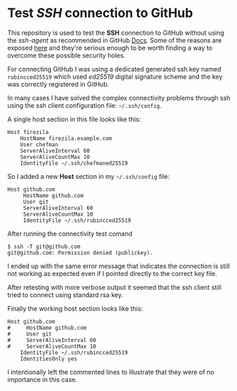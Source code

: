 # Test *SSH* connection to **GitHub**

This repository is used to test the **SSH** connection to GitHub without using the *ssh-agent* as recommended in GitHub [Docs](https://help.github.com/en/github/authenticating-to-github). Some of the reasons are exposed [here](http://rabexc.org/posts/pitfalls-of-ssh-agents) and they're serious enough to be worth finding a way to overcome these possible security holes.

For connecting GitHub I was using a dedicated generated ssh key named `rubincced25519` which used *ed25519* digital signature scheme and the key was correctly registered in GitHub.


In many cases I have solved the complex connectivity problems through ssh using the ssh client configuration file: `~/.ssh/config`.

A single host section in this file looks like this:

    Host firezila
        HostName firezila.example.com
        User chefman
        ServerAliveInterval 60
        ServerAliveCountMax 10
        IdentityFile ~/.ssh/chefmaned25519

So I added a new __Host__ section in my `~/.ssh/config` file:

    Host github.com
         HostName github.com
         User git
         ServerAliveInterval 60
         ServerAliveCountMax 10
         IdentityFile ~/.ssh/rubincced25519

After running the connectivity test comand

    $ ssh -T git@github.com
    git@github.com: Permission denied (publickey).

I ended up with the same error message that indicates the connection is still not working as expected even if I pointed directly to the correct key file.

After retesting with more verbose output it seemed that the ssh client still tried to connect using standard rsa key.

Finally the working host section looks like this:

    Host github.com
    #     HostName github.com
    #     User git
    #     ServerAliveInterval 60
    #     ServerAliveCountMax 10
        IdentityFile ~/.ssh/rubincced25519
        IdentitiesOnly yes


I intentionally left the commented lines to illustrate that they were of no importance in this case.